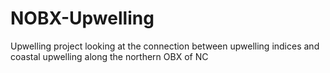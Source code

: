 # NOBX-Upwelling
Upwelling project looking at the connection between upwelling indices and coastal upwelling along the northern OBX of NC
